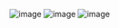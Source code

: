 ![image](https://github.com/Zanvis/Currency-Exchanger/assets/161169953/64cbb732-4ace-4e83-a7dd-561221b36a81)
![image](https://github.com/Zanvis/Currency-Exchanger/assets/161169953/6e1b3bd5-9a60-45c8-a86c-40719f0f809e)
![image](https://github.com/Zanvis/Currency-Exchanger/assets/161169953/e3131802-0695-45b2-8551-06c972e46b26)
